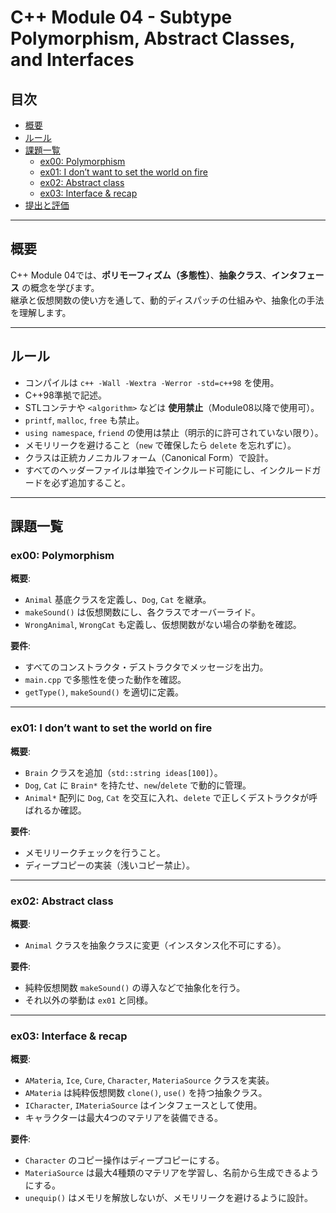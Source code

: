 # C++ Module 04 - Subtype Polymorphism, Abstract Classes, and Interfaces

## 目次

- [概要](#概要)
- [ルール](#ルール)
- [課題一覧](#課題一覧)
  - [ex00: Polymorphism](#ex00-polymorphism)
  - [ex01: I don’t want to set the world on fire](#ex01-i-dont-want-to-set-the-world-on-fire)
  - [ex02: Abstract class](#ex02-abstract-class)
  - [ex03: Interface & recap](#ex03-interface--recap)
- [提出と評価](#提出と評価)

---

## 概要

C++ Module 04では、**ポリモーフィズム（多態性）**、**抽象クラス**、**インタフェース** の概念を学びます。  
継承と仮想関数の使い方を通して、動的ディスパッチの仕組みや、抽象化の手法を理解します。

---

## ルール

- コンパイルは `c++ -Wall -Wextra -Werror -std=c++98` を使用。
- C++98準拠で記述。
- STLコンテナや `<algorithm>` などは **使用禁止**（Module08以降で使用可）。
- `printf`, `malloc`, `free` も禁止。
- `using namespace`, `friend` の使用は禁止（明示的に許可されていない限り）。
- メモリリークを避けること（`new` で確保したら `delete` を忘れずに）。
- クラスは正統カノニカルフォーム（Canonical Form）で設計。
- すべてのヘッダーファイルは単独でインクルード可能にし、インクルードガードを必ず追加すること。

---

## 課題一覧

### ex00: Polymorphism

**概要**:  
- `Animal` 基底クラスを定義し、`Dog`, `Cat` を継承。
- `makeSound()` は仮想関数にし、各クラスでオーバーライド。
- `WrongAnimal`, `WrongCat` も定義し、仮想関数がない場合の挙動を確認。

**要件**:
- すべてのコンストラクタ・デストラクタでメッセージを出力。
- `main.cpp` で多態性を使った動作を確認。
- `getType()`, `makeSound()` を適切に定義。

---

### ex01: I don’t want to set the world on fire

**概要**:  
- `Brain` クラスを追加（`std::string ideas[100]`）。
- `Dog`, `Cat` に `Brain*` を持たせ、`new`/`delete` で動的に管理。
- `Animal*` 配列に `Dog`, `Cat` を交互に入れ、`delete` で正しくデストラクタが呼ばれるか確認。

**要件**:
- メモリリークチェックを行うこと。
- ディープコピーの実装（浅いコピー禁止）。

---

### ex02: Abstract class

**概要**:  
- `Animal` クラスを抽象クラスに変更（インスタンス化不可にする）。

**要件**:
- 純粋仮想関数 `makeSound()` の導入などで抽象化を行う。
- それ以外の挙動は `ex01` と同様。

---

### ex03: Interface & recap

**概要**:  
- `AMateria`, `Ice`, `Cure`, `Character`, `MateriaSource` クラスを実装。
- `AMateria` は純粋仮想関数 `clone()`, `use()` を持つ抽象クラス。
- `ICharacter`, `IMateriaSource` はインタフェースとして使用。
- キャラクターは最大4つのマテリアを装備できる。

**要件**:
- `Character` のコピー操作はディープコピーにする。
- `MateriaSource` は最大4種類のマテリアを学習し、名前から生成できるようにする。
- `unequip()` はメモリを解放しないが、メモリリークを避けるように設計。

